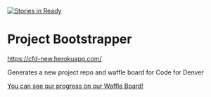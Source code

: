 [![Stories in Ready](https://badge.waffle.io/codefordenver/project-bootstrapper.png?label=ready&title=Ready)](https://waffle.io/codefordenver/project-bootstrapper)
# Project Bootstrapper

https://cfd-new.herokuapp.com/

Generates a new project repo and waffle board for Code for Denver

[You can see our progress on our Waffle Board!](https://waffle.io/codefordenver/project-bootstrapper)
